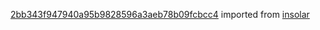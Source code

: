 [2bb343f947940a95b9828596a3aeb78b09fcbcc4](https://github.com/insolar/insolar/commit/2bb343f947940a95b9828596a3aeb78b09fcbcc4) imported from [insolar](https://github.com/insolar/insolar)
